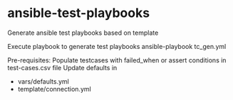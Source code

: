 # ansible-test-playbooks
Generate ansible test playbooks based on template

Execute playbook to generate test playbooks
  ansible-playbook tc_gen.yml 

Pre-requisites:
Populate testcases with failed_when or assert conditions in test-cases.csv file
Update defaults in 
  - vars/defaults.yml
  - template/connection.yml
